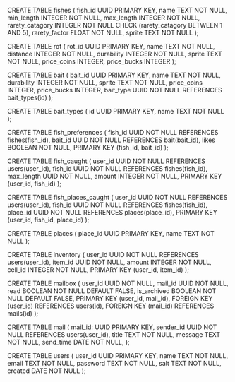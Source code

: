 CREATE TABLE fishes (
    fish_id UUID PRIMARY KEY,
    name TEXT NOT NULL,
    min_length INTEGER NOT NULL,
    max_length INTEGER NOT NULL,
    rarety_catagory INTEGER NOT NULL CHECK (rarety_catagory BETWEEN 1 AND 5),
    rarety_factor FLOAT NOT NULL,
    sprite TEXT NOT NULL
);

CREATE TABLE rot (
    rot_id UUID PRIMARY KEY,
    name TEXT NOT NULL,
    distance INTEGER NOT NULL,
    durability INTEGER NOT NULL,
    sprite TEXT NOT NULL,
    price_coins INTEGER,
    price_bucks INTEGER
);

CREATE TABLE bait (
    bait_id UUID PRIMARY KEY,
    name TEXT NOT NULL,
    durability INTEGER NOT NULL,
    sprite TEXT NOT NULL,
    price_coins INTEGER,
    price_bucks INTEGER,
    bait_type UUID NOT NULL REFERENCES bait_types(id)
);

CREATE TABLE bait_types (
    id UUID PRIMARY KEY,
    name TEXT NOT NULL
);

CREATE TABLE fish_preferences (
    fish_id UUID NOT NULL REFERENCES fishes(fish_id),
    bait_id UUID NOT NULL REFERENCES bait(bait_id),
    likes BOOLEAN NOT NULL,
    PRIMARY KEY (fish_id, bait_id)
);

CREATE TABLE fish_caught (
    user_id UUID NOT NULL REFERENCES users(user_id),
    fish_id UUID NOT NULL REFERENCES fishes(fish_id),
    max_length UUID NOT NULL,
    amount INTEGER NOT NULL,
    PRIMARY KEY (user_id, fish_id)
);

CREATE TABLE fish_places_caught (
    user_id UUID NOT NULL REFERENCES users(user_id),
    fish_id UUID NOT NULL REFERENCES fishes(fish_id),
    place_id UUID NOT NULL REFERENCES places(place_id),
    PRIMARY KEY (user_id, fish_id, place_id)
);

CREATE TABLE places (
    place_id UUID PRIMARY KEY,
    name TEXT NOT NULL
);

CREATE TABLE inventory (
    user_id UUID NOT NULL REFERENCES users(user_id),
    item_id UUID NOT NULL,
    amount INTEGER NOT NULL,
    cell_id INTEGER NOT NULL,
    PRIMARY KEY (user_id, item_id)
);

CREATE TABLE mailbox (
    user_id UUID NOT NULL,
    mail_id UUID NOT NULL,
    read BOOLEAN NOT NULL DEFAULT FALSE,
    is_archived BOOLEAN NOT NULL DEFAULT FALSE,
    PRIMARY KEY (user_id, mail_id),
    FOREIGN KEY (user_id) REFERENCES users(id),
    FOREIGN KEY (mail_id) REFERENCES mails(id)
);

CREATE TABLE mail (
    mail_id: UUID PRIMARY KEY,
    sender_id UUID NOT NULL REFERENCES users(user_id),
    title TEXT NOT NULL,
    message TEXT NOT NULL,
    send_time DATE NOT NULL,
);

CREATE TABLE users (
    user_id UUID PRIMARY KEY,
    name TEXT NOT NULL,
    email TEXT NOT NULL,
    password TEXT NOT NULL,
    salt TEXT NOT NULL,
    created DATE NOT NULL
);
